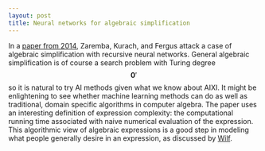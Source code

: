 ```yaml
---
layout: post
title: Neural networks for algebraic simplification
---
```


In a [paper from 2014](http://arxiv.org/abs/1406.1584), Zaremba, Kurach, and
Fergus attack a case of algebraic simplification with recursive neural networks.
General algebraic simplification is of course a search problem with Turing
degree $$\mathbf{0}'$$ so it is natural to try AI methods given what we know
about AIXI.
It might be enlightening to see whether machine learning methods can do as
well as traditional, domain specific algorithms in computer algebra.
The paper uses an interesting definition of expression complexity:
the computational running time associated with naive numerical evaluation of
the expression.
This algorithmic view of algebraic expressions is a good step in modeling
what people generally desire in an expression, as discussed by
[Wilf](http://www.jstor.org/stable/2321713?seq=1).

